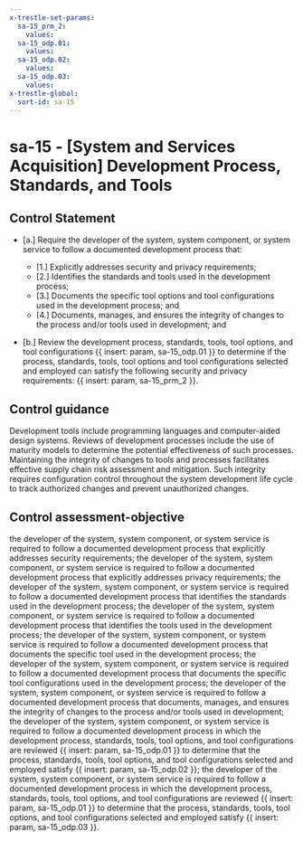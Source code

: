 ```yaml
---
x-trestle-set-params:
  sa-15_prm_2:
    values:
  sa-15_odp.01:
    values:
  sa-15_odp.02:
    values:
  sa-15_odp.03:
    values:
x-trestle-global:
  sort-id: sa-15
---
```


# sa-15 - \[System and Services Acquisition\] Development Process, Standards, and Tools

## Control Statement

- \[a.\] Require the developer of the system, system component, or system service to follow a documented development process that:

  - \[1.\] Explicitly addresses security and privacy requirements;
  - \[2.\] Identifies the standards and tools used in the development process;
  - \[3.\] Documents the specific tool options and tool configurations used in the development process; and
  - \[4.\] Documents, manages, and ensures the integrity of changes to the process and/or tools used in development; and

- \[b.\] Review the development process, standards, tools, tool options, and tool configurations {{ insert: param, sa-15_odp.01 }} to determine if the process, standards, tools, tool options and tool configurations selected and employed can satisfy the following security and privacy requirements: {{ insert: param, sa-15_prm_2 }}.

## Control guidance

Development tools include programming languages and computer-aided design systems. Reviews of development processes include the use of maturity models to determine the potential effectiveness of such processes. Maintaining the integrity of changes to tools and processes facilitates effective supply chain risk assessment and mitigation. Such integrity requires configuration control throughout the system development life cycle to track authorized changes and prevent unauthorized changes.

## Control assessment-objective

the developer of the system, system component, or system service is required to follow a documented development process that explicitly addresses security requirements;
the developer of the system, system component, or system service is required to follow a documented development process that explicitly addresses privacy requirements;
the developer of the system, system component, or system service is required to follow a documented development process that identifies the standards used in the development process;
the developer of the system, system component, or system service is required to follow a documented development process that identifies the tools used in the development process;
the developer of the system, system component, or system service is required to follow a documented development process that documents the specific tool used in the development process;
the developer of the system, system component, or system service is required to follow a documented development process that documents the specific tool configurations used in the development process;
the developer of the system, system component, or system service is required to follow a documented development process that documents, manages, and ensures the integrity of changes to the process and/or tools used in development;
the developer of the system, system component, or system service is required to follow a documented development process in which the development process, standards, tools, tool options, and tool configurations are reviewed {{ insert: param, sa-15_odp.01 }} to determine that the process, standards, tools, tool options, and tool configurations selected and employed satisfy {{ insert: param, sa-15_odp.02 }};
the developer of the system, system component, or system service is required to follow a documented development process in which the development process, standards, tools, tool options, and tool configurations are reviewed {{ insert: param, sa-15_odp.01 }} to determine that the process, standards, tools, tool options, and tool configurations selected and employed satisfy {{ insert: param, sa-15_odp.03 }}.
